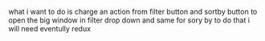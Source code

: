 what i want to do is charge an action from filter button and sortby button 
to open the big window in filter drop down and same for sory by to do that i will need eventully redux 